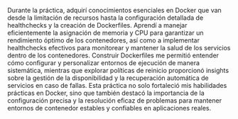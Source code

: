 Durante la práctica, adquirí conocimientos esenciales en Docker que van desde la limitación de recursos hasta la configuración detallada de healthchecks y la creación de Dockerfiles. Aprendí a manejar eficientemente la asignación de memoria y CPU para garantizar un rendimiento óptimo de los contenedores, así como a implementar healthchecks efectivos para monitorear y mantener la salud de los servicios dentro de los contenedores. Construir Dockerfiles me permitió entender cómo configurar y personalizar entornos de ejecución de manera sistemática, mientras que explorar políticas de reinicio proporcionó insights sobre la gestión de la disponibilidad y la recuperación automática de servicios en caso de fallas. Esta práctica no solo fortaleció mis habilidades prácticas en Docker, sino que también destacó la importancia de la configuración precisa y la resolución eficaz de problemas para mantener entornos de contenedor estables y confiables en aplicaciones reales.
